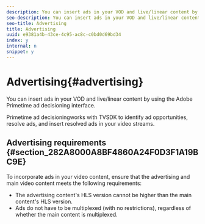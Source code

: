 ```yaml
---
description: You can insert ads in your VOD and live/linear content by using the Adobe Primetime ad decisioning interface.
seo-description: You can insert ads in your VOD and live/linear content by using the Adobe Primetime ad decisioning interface.
seo-title: Advertising
title: Advertising
uuid: e9381a4b-43ce-4c95-ac8c-c0bd0d69bd34
index: y
internal: n
snippet: y
---
```


# Advertising{#advertising}

You can insert ads in your VOD and live/linear content by using the Adobe Primetime ad decisioning interface.

Primetime ad decisioningworks with TVSDK to identify ad opportunities, resolve ads, and insert resolved ads in your video streams.

## Advertising requirements {#section_282A8000A8BF4860A24F0D3F1A19BC9E}

To incorporate ads in your video content, ensure that the advertising and main video content meets the following requirements:

* The advertising content's HLS version cannot be higher than the main content's HLS version. 
* Ads do not have to be multiplexed (with no restrictions), regardless of whether the main content is multiplexed.

